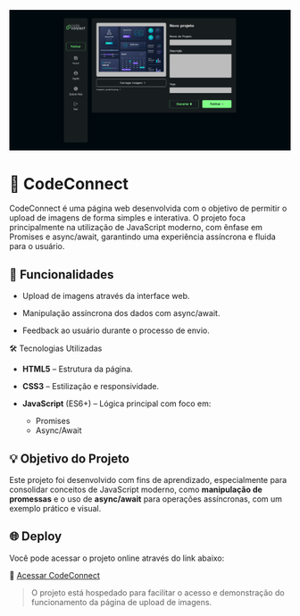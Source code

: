 ![Imagem do Projeto](img/screenshot1.png)

# 📸 CodeConnect
CodeConnect é uma página web desenvolvida com o objetivo de permitir o upload de imagens de forma simples e interativa. O projeto foca principalmente na utilização de JavaScript moderno, com ênfase em Promises e async/await, garantindo uma experiência assíncrona e fluida para o usuário.

## 🚀 Funcionalidades
- Upload de imagens através da interface web.

- Manipulação assíncrona dos dados com async/await.

- Feedback ao usuário durante o processo de envio.

🛠 Tecnologias Utilizadas
- **HTML5** – Estrutura da página.

- **CSS3** – Estilização e responsividade.

- **JavaScript** (ES6+) – Lógica principal com foco em:
  - Promises
  - Async/Await
 
## 💡 Objetivo do Projeto
Este projeto foi desenvolvido com fins de aprendizado, especialmente para consolidar conceitos de JavaScript moderno, como **manipulação de promessas** e o uso de **async/await** para operações assíncronas, com um exemplo prático e visual.

## 🌐 Deploy

Você pode acessar o projeto online através do link abaixo:

🔗 [Acessar CodeConnect](https://code-connect-blond-three.vercel.app/)

> O projeto está hospedado para facilitar o acesso e demonstração do funcionamento da página de upload de imagens.

